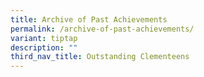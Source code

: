 ```yaml
---
title: Archive of Past Achievements
permalink: /archive-of-past-achievements/
variant: tiptap
description: ""
third_nav_title: Outstanding Clementeens
---
```

